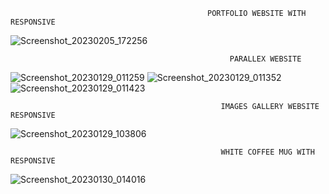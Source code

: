 
                                                PORTFOLIO WEBSITE WITH RESPONSIVE
 ![Screenshot_20230205_172256](https://user-images.githubusercontent.com/92667215/216833912-09c049c1-5136-4d8a-9b29-11100778b3b6.png)

             

                                                     PARALLEX WEBSITE
<!-- ![AILandpng](https://user-images.githubusercontent.com/92667215/215287577-e499aed6-6e7e-42e0-b3c0-7a52c524bce5.png) -->


![Screenshot_20230129_011259](https://user-images.githubusercontent.com/92667215/215287775-0e460abd-2e3f-4a3d-aaae-86e1d766bf2e.png)
![Screenshot_20230129_011352](https://user-images.githubusercontent.com/92667215/215287781-dac7b1cb-bd69-4578-9a6d-db4a24b150ce.png)
![Screenshot_20230129_011423](https://user-images.githubusercontent.com/92667215/215287783-41369285-cee2-4c78-a612-22896923a6d4.png)
 
                                                   IMAGES GALLERY WEBSITE  RESPONSIVE
 
<!-- ![Screenshot_20230129_103806](https://user-images.githubusercontent.com/92667215/215306273-50458fdd-4b95-4b20-89c6-4e4b22cceb6d.png) -->
![Screenshot_20230129_103806](https://user-images.githubusercontent.com/92667215/215306342-9bedabb0-98a9-4c11-9c44-fec1c514a828.png)
                                                                   
                                                   WHITE COFFEE MUG WITH RESPONSIVE
   

![Screenshot_20230130_014016](https://user-images.githubusercontent.com/92667215/215353404-c1e65734-4c11-4bdd-a994-dd3bfb6c50d0.png)
